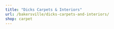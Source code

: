 ```yaml
---
title: "Dicks Carpets & Interiors"
url: /bakersville/dicks-carpets-and-interiors/
shop: carpet
---
```

